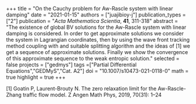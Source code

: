 +++
title = "On the Cauchy problem for Aw-Rascle system with linear damping"
date = "2021-01-15"
authors = ["juajibioy-j"]
publication_types = ["2"]
publication = "*Acta Mathematica Scientia*, **41**, 311-318"
abstract = "The existence of global BV solutions for the Aw-Rascle system with linear damping is considered. In order to get approximate solutions we consider the system in Lagrangian coordinates, then by using the wave front tracking method coupling with and suitable splitting algorithm and the ideas of [1] we get a sequence of approximate solutions. Finally we show the convergence of this approximate sequence to the weak entropic solution."
selected = false
projects = ["gedmys"]
tags =["Partial Differential Equations","GEDMyS","Cat. A2"]
doi = "10.1007/s10473-021-0118-0"
math = true
highlight = true
+++

[1] Goatin P, Laurent-Brouty N. The zero relaxation limit for the Aw-Rascle-Zhang traffic flow model. Z Angen Math Phys, 2019, 70(31): 1–24
